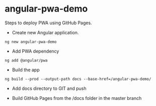 # angular-pwa-demo

Steps to deploy PWA using GitHub Pages.

- Create new Angular application.

```ANGULAR
ng new angular-pwa-demo
```

- Add PWA dependency

```ANGULAR
ng add @angular/pwa
```

- Build the app

```ANGULAR
ng build --prod --output-path docs --base-href=/angular-pwa-demo/
```

- Add docs directory to GIT and push

- Build GitHub Pages from the /docs folder in the master branch

